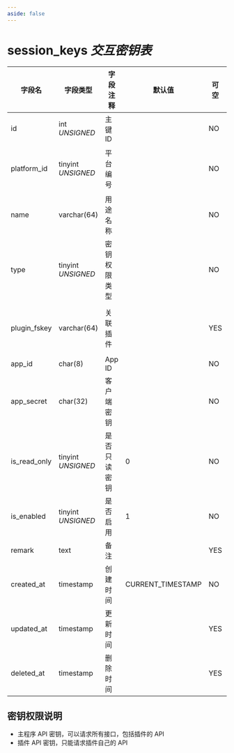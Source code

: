 ```yaml
---
aside: false
---
```


# session_keys *交互密钥表*

| 字段名 | 字段类型 | 字段注释 | 默认值 | 可空 | 备注 |
| --- | --- | --- | --- | --- | --- |
| id | int *UNSIGNED* | 主键 ID |  | NO | 自动递增 |
| platform_id | tinyint *UNSIGNED* | 平台编号 |  | NO | 关联键名 [configs->item_key = platforms](../dictionary/platforms.md) |
| name | varchar(64) | 用途名称 |  | NO |  |
| type | tinyint *UNSIGNED* | 密钥权限类型 |  | NO | 1.主程 API / 2.管理 API / 3.插件 API |
| plugin_fskey | varchar(64) | 关联插件 |  | YES | 插件 API 专用，关联字段 [plugins->fskey](../plugins/plugins.md) |
| app_id | char(8) | App ID |  | NO | 自动生成 |
| app_secret | char(32) | 客户端密钥 |  | NO | 自动生成，加密存储数据库中 |
| is_read_only | tinyint *UNSIGNED* | 是否只读密钥 | 0 | NO | 0.否 / 1.是 |
| is_enabled | tinyint *UNSIGNED* | 是否启用 | 1 | NO | 0.停用 / 1.启用 |
| remark | text | 备注 |  | YES |  |
| created_at | timestamp | 创建时间 | CURRENT_TIMESTAMP | NO |  |
| updated_at | timestamp | 更新时间 |  | YES |  |
| deleted_at | timestamp | 删除时间 |  | YES |  |

## 密钥权限说明

- 主程序 API 密钥，可以请求所有接口，包括插件的 API
- 插件 API 密钥，只能请求插件自己的 API